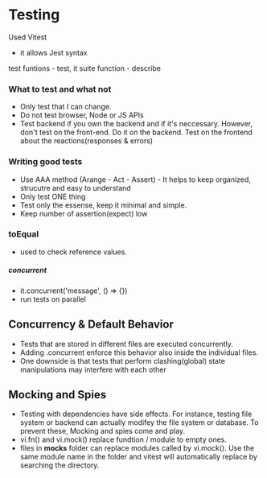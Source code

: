 # Testing
Used Vitest
- it allows Jest syntax

test funtions - test, it
suite function - describe

### What to test and what not
- Only test that I can change.
- Do not test browser, Node or JS APIs
- Test backend if you own the backend and if it's neccessary. 
  However, don't test on the front-end. Do it on the backend.
  Test on the frontend about the reactions(responses & errors)

### Writing good tests
- Use AAA method (Arange - Act - Assert) - It helps to keep organized, strucutre and easy to understand
- Only test ONE thing
- Test only the essense, keep it minimal and simple.
- Keep number of assertion(expect) low

### toEqual
 - used to check reference values. 

 ##### concurrent
 - it.concurrent('message', () => {})
 - run tests on parallel 

## Concurrency & Default Behavior
- Tests that are stored in different files are executed concurrently.
- Adding .concurrent enforce this behavior also inside the individual files.
- One downside is that tests that perform clashing(global) state manipulations may interfere with each other

## Mocking and Spies
- Testing with dependencies have side effects. For instance, testing file system or backend can actually modifey the file system or database. To prevent these, Mocking and spies come and play.
- vi.fn() and vi.mock() replace fundtion / module to empty ones.
- files in __mocks__ folder can replace modules called by vi.mock(). Use the same module name in the folder and vitest will automatically replace by searching the directory.
